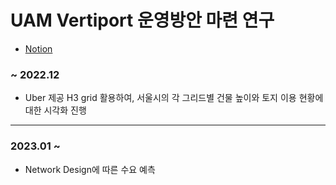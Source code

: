 # UAM Vertiport 운영방안 마련 연구

- [Notion](https://havingg.notion.site/havingg/Urban-Air-Mobility-48f48ef0605c4eaf883222754a04411f)

### ~ 2022.12
- Uber 제공 H3 grid 활용하여, 서울시의 각 그리드별 건물 높이와 토지 이용 현황에 대한 시각화 진행

-----

### 2023.01 ~
- Network Design에 따른 수요 예측
